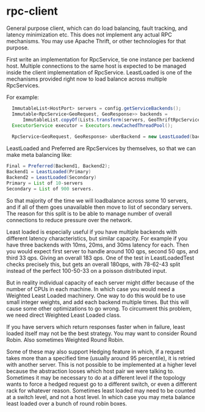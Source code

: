 rpc-client
==========

General purpose client, which can do load balancing, fault tracking, and latency minimization etc.
This does not implement any actual RPC mechanisms. You may use Apache Thrift, or other technologies
for that purpose.

First write an implementation for RpcService, tie one instance per backend host. Multiple connections
to the same host is expected to be managed inside the client implementation of RpcService. LeastLoaded
is one of the mechanisms provided right now to load balance across multiple RpcServices.

For example:
```java
  ImmutableList<HostPort> servers = config.getServiceBackends();
  Immutable<RpcService<GeoRequest, GeoResponse>> backends = 
      ImmutableList.copyOf(Lists.transform(servers, GeoThriftRpcService::new));
  ExecutorService executor = Executors.newCachedThreadPool();
  
  RpcService<GeoRequest, GeoResponse> uberBackend = new LeastLoaded(backends, executor);
```

LeastLoaded and Preferred are RpcServices by themselves, so that we can make meta balancing like:
```java
Final = Preferred(Backend1, Backend2);
Backend1 = LeastLoaded(Primary)
Backend2 = LeastLoaded(Secondary)
Primary = List of 10-servers
Secondary = List of 900 servers.
```

So that majority of the time we will loadbalance across some 10 servers, and if all of them goes
unavailable then move to list of secondary servers. The reason for this split is to be able to
manage number of overall connections to reduce pressure over the network.

Least loaded is especially useful if you have multiple backends with different latency characteristics,
but similar capacity. For example if you have three backends with 10ms, 20ms, and 30ms latency for
each. Then you would expect first server to handle around 100 qps, second 50 qps, and third 33 qps. 
Giving an overall 183 qps. One of the test in LeastLoadedTest checks precisely this, but gets an 
overall 180qps, with 78-62-43 split instead of the perfect 100-50-33 on a poisson distributed input. 

But in reality individual capacity of each server might differ because of the number of CPUs in 
each machine. In which case you would need a Weighted Least Loaded machinery. One way to do this
would be to use small integer weights, and add each backend multiple times. But this will cause 
some other optimizations to go wrong. To circumvent this problem, we need direct Weighted Least Loaded
class. 

If you have servers which return responses faster when in failure, least loaded itself may not
be the best strategy. You may want to consider Round Robin. Also sometimes Weighted Round Robin.

Some of these may also support Hedging feature in which, if a request takes more than a specified
time (usually around 95 percentile), it is retried with another server. This is not possible to
be implemented at a higher level because the abstraction looses which host pair we were talking to.
Sometimes it may be necessary to do at a different level if the topology wants to force a hedged
request go to a different switch, or even a different rack for whatever reason. Sometimes least loaded
may need to be counted at a switch level, and not a host level. In which case you may meta balance
least loaded over a bunch of round robin boxes. 



